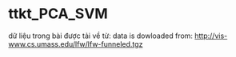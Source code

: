 # ttkt_PCA_SVM
dữ liệu trong bài được tải về từ:
data is dowloaded from: http://vis-www.cs.umass.edu/lfw/lfw-funneled.tgz 
